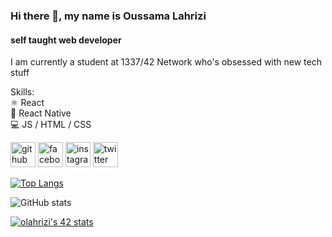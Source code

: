 ### Hi there 👋, my name is Oussama Lahrizi
#### self taught web developer
I am currently a student at 1337/42 Network who's obsessed with new tech stuff

Skills: <br>
⚛︎ React <br>
📱 React Native <br>
💻 JS / HTML / CSS <br>


[<img src='https://cdn.jsdelivr.net/npm/simple-icons@3.0.1/icons/github.svg' alt='github' height='40'>](https://github.com/oussamalahrizi)  [<img src='https://cdn.jsdelivr.net/npm/simple-icons@3.0.1/icons/facebook.svg' alt='facebook' height='40'>](https://www.facebook.com/exiled.owl)  [<img src='https://cdn.jsdelivr.net/npm/simple-icons@3.0.1/icons/instagram.svg' alt='instagram' height='40'>](https://www.instagram.com/exiled_owl//)  [<img src='https://cdn.jsdelivr.net/npm/simple-icons@3.0.1/icons/twitter.svg' alt='twitter' height='40'>](https://twitter.com/exiled_owly)  

[![Top Langs](https://github-readme-stats.vercel.app/api/top-langs/?username=oussamalahrizi)](https://github.com/anuraghazra/github-readme-stats)

![GitHub stats](https://github-readme-stats.vercel.app/api?username=oussamalahrizi&show_icons=true)  

[![olahrizi's 42 stats](https://badge42.vercel.app/api/v2/clc22k1aw00250fjrjt9gd8d2/stats?cursusId=21&coalitionId=78)](https://github.com/JaeSeoKim/badge42)
